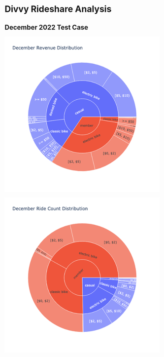 # Divvy Rideshare Analysis

## December 2022 Test Case


[![image](Figures/December_revenue_sunburst.png)](https://raw.githack.com/RMpolski/Divvy-Rideshare-Analysis/main/Figures/December_revenue_sunburst.html) 

[![image](Figures/December_ridecount_sunburst.png)](https://raw.githack.com/RMpolski/Divvy-Rideshare-Analysis/main/Figures/December_Ridecount_sunburst.html)

